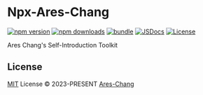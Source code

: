 # Npx-Ares-Chang

[![npm version][npm-version-src]][npm-version-href]
[![npm downloads][npm-downloads-src]][npm-downloads-href]
[![bundle][bundle-src]][bundle-href]
[![JSDocs][jsdocs-src]][jsdocs-href]
[![License][license-src]][license-href]

Ares Chang's Self-Introduction Toolkit

## License

[MIT](./LICENSE) License © 2023-PRESENT [Ares-Chang](https://github.com/Ares-Chang)

<!-- Badges -->

[npm-version-src]: https://img.shields.io/npm/v/areschang?style=flat&colorA=080f12&colorB=1fa669
[npm-version-href]: https://npmjs.com/package/areschang
[npm-downloads-src]: https://img.shields.io/npm/dm/areschang?style=flat&colorA=080f12&colorB=1fa669
[npm-downloads-href]: https://npmjs.com/package/areschang
[bundle-src]: https://img.shields.io/bundlephobia/minzip/areschang?style=flat&colorA=080f12&colorB=1fa669&label=minzip
[bundle-href]: https://bundlephobia.com/result?p=areschang
[license-src]: https://img.shields.io/github/license/Ares-Chang/areschang.svg?style=flat&colorA=080f12&colorB=1fa669
[license-href]: https://github.com/Ares-Chang/npx-Ares-Chang/blob/main/LICENSE
[jsdocs-src]: https://img.shields.io/badge/jsdocs-reference-080f12?style=flat&colorA=080f12&colorB=1fa669
[jsdocs-href]: https://www.jsdocs.io/package/areschang
